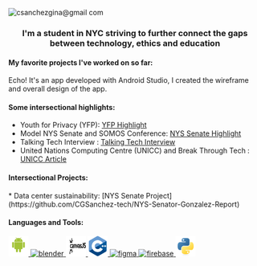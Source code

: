 ![csanchezgina@gmail com](https://user-images.githubusercontent.com/72993271/205727826-593d9da8-a40d-4827-9425-32034fcd471b.gif)


<h3 align="center">I'm a student in NYC striving to further connect the gaps between technology, ethics and education</h3>

<h4 align="left">My favorite projects I've worked on so far:</h4>
<p align="left">
Echo! It's an app developed with Android Studio, I created the wireframe and overall design of the app.  
</p>

<h4 align="left">Some intersectional highlights:</h4>
<p align="left">

   * Youth for Privacy (YFP): [YFP Highlight](https://www.youthforprivacy.org/carla-sanchez-2024-fellow)
   * Model NYS Senate and SOMOS Conference: [NYS Senate Highlight](https://hunter.cuny.edu/news/hunter-student-participates-in-model-nys-senate-at-somos-conference/)
   * Talking Tech Interview :  [Talking Tech Interview](https://www.youtube.com/watch?v=_3Ey16lAzxg "Talking Tech Interview")
   * United Nations Computing Centre (UNICC) and Break Through Tech :  [UNICC Article](https://www.unicc.org/news/2022/03/29/unicc-hosts-break-through-tech-students-working-on-cybersecurity-and-project-management-projects/ "Unicc Hosts Break Through Tech Students")

</p>


<h4 align="left">Intersectional Projects:</h4>
<p align="left">
  * Data center sustainability: [NYS Senate Project](https://github.com/CGSanchez-tech/NYS-Senator-Gonzalez-Report)
</p>


<h4 align="left">Languages and Tools:</h3>
<p align="left"> <a href="https://developer.android.com" target="_blank" rel="noreferrer"> <img src="https://raw.githubusercontent.com/devicons/devicon/master/icons/android/android-original-wordmark.svg" alt="android" width="40" height="40"/> </a> <a href="https://www.blender.org/" target="_blank" rel="noreferrer"> <img src="https://download.blender.org/branding/community/blender_community_badge_white.svg" alt="blender" width="40" height="40"/> </a> <a href="https://canvasjs.com" target="_blank" rel="noreferrer"> <img src="https://raw.githubusercontent.com/Hardik0307/Hardik0307/master/assets/canvasjs-charts.svg" alt="canvasjs" width="40" height="40"/> </a> <a href="https://www.w3schools.com/cpp/" target="_blank" rel="noreferrer"> <img src="https://raw.githubusercontent.com/devicons/devicon/master/icons/cplusplus/cplusplus-original.svg" alt="cplusplus" width="40" height="40"/> </a> <a href="https://www.figma.com/" target="_blank" rel="noreferrer"> <img src="https://www.vectorlogo.zone/logos/figma/figma-icon.svg" alt="figma" width="40" height="40"/> </a> <a href="https://firebase.google.com/" target="_blank" rel="noreferrer"> <img src="https://www.vectorlogo.zone/logos/firebase/firebase-icon.svg" alt="firebase" width="40" height="40"/> </a> <a href="https://www.python.org" target="_blank" rel="noreferrer"> <img src="https://raw.githubusercontent.com/devicons/devicon/master/icons/python/python-original.svg" alt="python" width="40" height="40"/> </a> </p>
